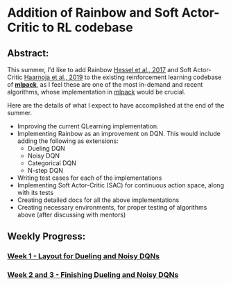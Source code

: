 # Addition of Rainbow and Soft Actor-Critic to RL codebase

## Abstract:
This summer, I'd like to add Rainbow [Hessel et al., 2017](https://arxiv.org/abs/1710.02298) and Soft Actor-Critic [Haarnoja et al., 2019](https://arxiv.org/abs/1812.05905) to the existing reinforcement learning codebase of **[mlpack](http://mlpack.org/)**, as I feel these are one of the most in-demand and recent algorithms, whose implementation in [mlpack](http://mlpack.org/) would be crucial.

Here are the details of what I expect to have accomplished at the end of the summer.

- Improving the current QLearning implementation.
- Implementing Rainbow as an improvement on DQN. This would include adding the following as extensions:
    - Dueling DQN
    - Noisy DQN
    - Categorical DQN
    - N-step DQN
- Writing test cases for each of the implementations
- Implementing Soft Actor-Critic (SAC) for continuous action space, along with its tests
- Creating detailed docs for all the above implementations
- Creating necessary environments, for proper testing of algorithms above (after discussing with mentors)


## Weekly Progress:
### [Week 1  - Layout for Dueling and Noisy DQNs](week-01/week-01.md)
### [Week 2 and 3  - Finishing Dueling and Noisy DQNs](week-02-and-03/week-02-and-03.md)
